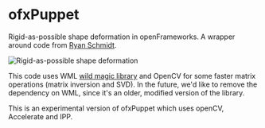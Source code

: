 # ofxPuppet

Rigid-as-possible shape deformation in openFrameworks. A wrapper around code from [Ryan Schmidt](http://www.dgp.toronto.edu/~rms/software/Deform2D/index.html).

![Rigid-as-possible shape deformation](http://www.dgp.toronto.edu/~rms/software/Deform2D/example.png)

This code uses WML [wild magic library](http://www.geometrictools.com/) and OpenCV for some faster matrix operations (matrix inversion and SVD).  In the future, we'd like to remove the dependency on WML, since it's an older, modified version of the library.

This is an experimental version of ofxPuppet which uses openCV, Accelerate and IPP. 


